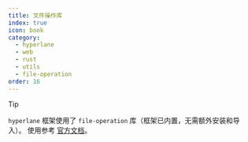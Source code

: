 ```yaml
---
title: 文件操作库
index: true
icon: book
category:
  - hyperlane
  - web
  - rust
  - utils
  - file-operation
order: 16
---
```


<Share colorful />

> [!tip]
>
> `hyperlane` 框架使用了 `file-operation` 库（框架已内置，无需额外安装和导入）。
> 使用参考 [官方文档](../../file-operation/README.md)。

<Bottom />
